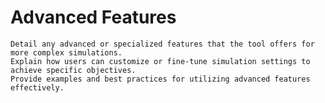# Advanced Features

    Detail any advanced or specialized features that the tool offers for more complex simulations.
    Explain how users can customize or fine-tune simulation settings to achieve specific objectives.
    Provide examples and best practices for utilizing advanced features effectively.

